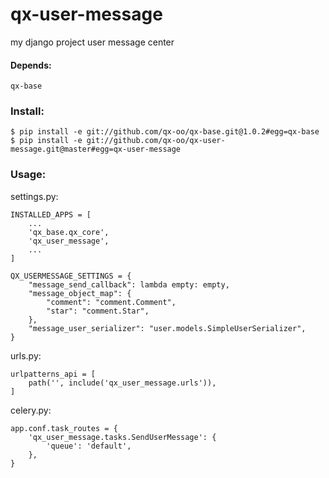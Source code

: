 # qx-user-message

my django project user message center

#### Depends:

    qx-base

### Install:

    $ pip install -e git://github.com/qx-oo/qx-base.git@1.0.2#egg=qx-base
    $ pip install -e git://github.com/qx-oo/qx-user-message.git@master#egg=qx-user-message

### Usage:

settings.py:

    INSTALLED_APPS = [
        ...
        'qx_base.qx_core',
        'qx_user_message',
        ...
    ]

    QX_USERMESSAGE_SETTINGS = {
        "message_send_callback": lambda empty: empty,
        "message_object_map": {
            "comment": "comment.Comment",
            "star": "comment.Star",
        },
        "message_user_serializer": "user.models.SimpleUserSerializer",
    }

urls.py:

    urlpatterns_api = [
        path('', include('qx_user_message.urls')),
    ]

celery.py:

    app.conf.task_routes = {
        'qx_user_message.tasks.SendUserMessage': {
            'queue': 'default',
        },
    }